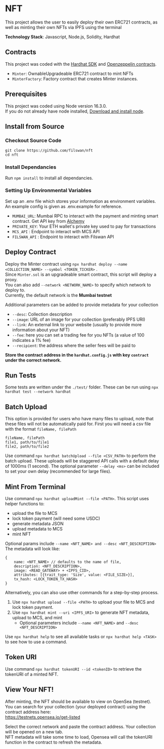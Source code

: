 # NFT

This project allows the user to easily deploy their own ERC721 contracts,
as well as minting their own NFTs via IPFS using the terminal

**Technology Stack**: Javascript, Node.js, Solidity, Hardhat

## Contracts

This project was coded with the [Hardhat SDK](https://hardhat.org/) and [Openzeppelin contracts](https://github.com/OpenZeppelin/openzeppelin-contracts/).

- `Minter`: OwnableUpgradeable ERC721 contract to mint NFTs
- `MinterFactory`: Factory contract that creates Minter instances.

## Prerequisites

This project was coded using Node version 16.3.0. \
If you do not already have node installed, [Download and install node](https://nodejs.org/en/download/).

## Install from Source

### Checkout Source Code

```
git clone https://github.com/filswan/nft
cd nft
```

### Install Dependancies

Run `npm install` to install all dependancies.

### Setting Up Environmental Variables

Set up an .env file which stores your
information as environment variables. \
An example config is given as .env.example for reference.

- `MUMBAI_URL`: Mumbai RPC to interact with the payment and minting smart contract. Get API key from [Alchemy](https://www.alchemy.com/)
- `PRIVATE_KEY`: Your ETH wallet's private key used to pay for transactions
- `MCS_API` : Endpoint to interact with MCS API
- `FILSWAN_API` : Endpoint to interact with Filswan API

## Deploy Contract

Deploy the Minter contract using `npx hardhat deploy --name <COLLECTION_NAME> --symbol <TOKEN_TICKER>` . \
Since `Minter.sol` is an upgradeable smart contract, this script will deploy a proxy. \
You can also add `--network <NETWORK_NAME>` to specify which network to deploy to. \
Currently, the default network is the **Mumbai testnet**

Additional parameters can be added to provide metadata for your collection

- `--desc`: Collection description
- `--image`: URL of an image for your collection (preferably IPFS URI)
- `--link`: An external link to your website (usually to provide more information about your NFT)
- `--fee`: here you can set a trading fee for you NFTs (a value of 100 indicates a 1% fee)
- `--recipient`: the address where the seller fees will be paid to

**Store the contract address in the `hardhat.config.js` with key `contract` under the correct network.**

## Run Tests

Some tests are written under the `./test/` folder. These can be run using `npx hardhat test --network hardhat`

## Batch Upload

This option is provided for users who have many files to upload, note that these files will not be automatically paid for.
First you will need a csv file with the format `fileName, filePath`

```
fileName, filePath
file1, path/to/file1
file2, path/to/file2

```

Use command `npx hardhat batchUpload --file <CSV_PATH>` to perform the batch upload.
These uploads will be staggered API calls with a default delay of 1000ms (1 second). The optional parameter `--delay <ms>` can be included to set your own delay (recommended for large files).

## Mint From Terminal

Use command `npx hardhat uploadMint --file <PATH>`. This script uses helper functions to:

- upload the file to MCS
- lock token payment (will need some USDC)
- generate metadata JSON
- upload metadata to MCS
- mint NFT

Optional params include `--name <NFT_NAME> and --desc <NFT_DESCRIPTION>` The metadata will look like:

```
{
    name: <NFT_NAME> // defaults to the name of file,
    description: <NFT_DESCRIPTION>,
    image: <READ_GATEWAY> + <IPFS_CID>,
    attributes: [{trait_type: 'Size', value: <FILE_SIZE>}],
    tx_hash: <LOCK_TOKEN_TX_HASH>
}
```

Alternatively, you can also use other commands for a step-by-step process.

1. Use `npx hardhat upload --file <PATH>` to upload your file to MCS and lock token payment.
2. Use `npx hardhat mint --uri <IPFS_URI>` to generate NFT metadata, upload to MCS, and mint
   - Optional parameters include `--name <NFT_NAME>` and `--desc <NFT_DESCRIPTION>`

Use `npx hardhat help` to see all available tasks or `npx hardhat help <TASK>` to see how to use a command.

## Token URI

Use command `npx hardhat tokenURI --id <tokenID>` to retrieve the tokenURI of a minted NFT.

## View Your NFT!

After minting, the NFT should be available to view on OpenSea (testnet). \
You can search for your collection (your deployed contract) using the contract address here: \
https://testnets.opensea.io/get-listed

Select the correct network and paste the contract address. Your collection will be opened on a new tab. \
NFT metadata will take some time to load, Opensea will call the tokenURI function in the contract to refresh the metadata.
